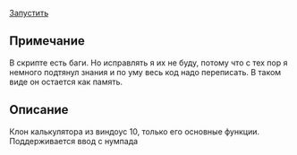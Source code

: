[Запустить](https://rawcdn.githack.com/grigoryMovchan/calculator/master/index.html)

## Примечание
В скрипте есть баги. Но исправлять я их не буду, потому что с тех пор я немного подтянул знания и по уму весь код надо переписать. В таком виде он остается как память.

## Описание 
Клон калькулятора из виндоус 10, только его основные функции. Поддерживается ввод с нумпада
